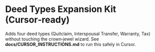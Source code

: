 # Deed Types Expansion Kit (Cursor‑ready)

Adds four deed types (Quitclaim, Interspousal Transfer, Warranty, Tax) without touching the crown‑jewel wizard.
See **docs/CURSOR_INSTRUCTIONS.md** to run this safely in Cursor.
